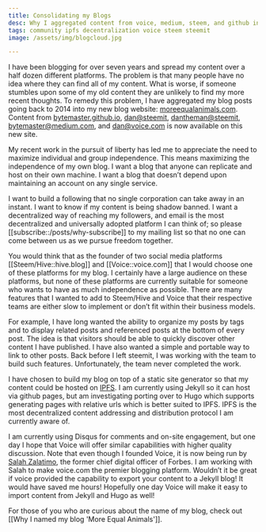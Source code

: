 ```yaml
---
title: Consolidating my Blogs
desc: Why I aggregated content from voice, medium, steem, and github into my new blog 'More Equal Animals'.
tags: community ipfs decentralization voice steem steemit
image: /assets/img/blogcloud.jpg

---
```


I have been blogging for over seven years and spread my content over a half dozen different platforms. The problem is that many people have no idea where they can find all of my content. What is worse, if someone stumbles upon some of my old content they are unlikely to find my more recent thoughts. To remedy this problem, I have aggregated my blog posts going back to 2014 into my new blog website: [moreequalanimals.com](http://moreequalanimals.com/). Content from [bytemaster.github.io](https://bytemaster.github.io/), [dan@steemit](https://steemit.com/@dan/posts), [dantheman@steemit](https://steemit.com/@dantheman/posts), [bytemaster@medium.com](https://medium.com/@bytemaster), and [dan@voice.com](https://app.voice.com/profile/dan) is now available on this new site.

My recent work in the pursuit of liberty has led me to appreciate the need to maximize individual and group independence. This means maximizing the independence of my own blog. I want a blog that anyone can replicate and host on their own machine. I want a blog that doesn’t depend upon maintaining an account on any single service.

I want to build a following that no single corporation can take away in an instant. I want to know if my content is being shadow banned. I want a decentralized way of reaching my followers, and email is the most decentralized and universally adopted platform I can think of; so please [[subscribe::/posts/why-subscribe]] to my mailing list so that no one can come between us as we pursue freedom together.

You would think that as the founder of two social media platforms [[Steem/Hive::hive.blog]] and [[Voice::voice.com]] that I would choose one of these platforms for my blog. I certainly have a large audience on these platforms, but none of these platforms are currently suitable for someone who wants to have as much independence as possible. There are many features that I wanted to add to Steem/Hive and Voice that their respective teams are either slow to implement or don’t fit within their business models.

For example, I have long wanted the ability to organize my posts by tags and to display related posts and referenced posts at the bottom of every post. The idea is that visitors should be able to quickly discover other content I have published. I have also wanted a simple and portable way to link to other posts. Back before I left steemit, I was working with the team to build such features. Unfortunately, the team never completed the work.

I have chosen to build my blog on top of a static site generator so that my content could be hosted on [IPFS](http://ipfs.io/). I am currently using Jekyll so it can host via github pages, but am investigating porting over to Hugo which supports generating pages with relative urls which is better suited to IPFS. IPFS is the most decentralized content addressing and distribution protocol I am currently aware of.

I am currently using Disqus for comments and on-site engagement, but one day I hope that Voice will offer similar capabilities with higher quality discussion. Note that even though I founded Voice, it is now being run by [Salah Zalatimo](https://app.voice.com/profile/salah), the former chief digital officer of Forbes. I am working with Salah to make voice.com the premier blogging platform. Wouldn’t it be great if voice provided the capability to export your content to a Jekyll blog! It would have saved me hours! Hopefully one day Voice will make it easy to import content from Jekyll and Hugo as well!

For those of you who are curious about the name of my blog, check out [[Why I named my blog 'More Equal Animals']].
